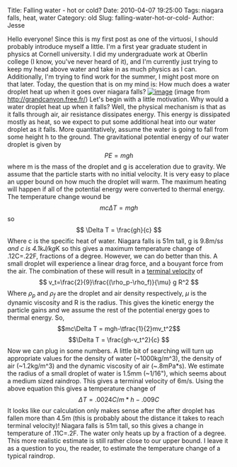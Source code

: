 Title: Falling water - hot or cold?
Date: 2010-04-07 19:25:00
Tags: niagara falls, heat, water
Category: old
Slug: falling-water-hot-or-cold-
Author: Jesse


Hello everyone! Since this is my first post as one of the virtuosi, I
should probably introduce myself a little. I'm a first year graduate
student in physics at Cornell university. I did my undergraduate work at
Oberlin college (I know, you've never heard of it), and I'm currently
just trying to keep my head above water and take in as much physics as I
can. Additionally, I'm trying to find work for the summer, I might post
more on that later. Today, the question that is on my mind is: How much
does a water droplet heat up when it goes over niagara falls?
[![image](http://2.bp.blogspot.com/_SYZpxZOlcb0/S70wftXc-QI/AAAAAAAAAAM/ytO82-q8Rio/s320/Aerial+View+of+Niagara+Falls,+Ontario,+Canada.jpg)](http://2.bp.blogspot.com/_SYZpxZOlcb0/S70wftXc-QI/AAAAAAAAAAM/ytO82-q8Rio/s1600/Aerial+View+of+Niagara+Falls,+Ontario,+Canada.jpg)
(image from http://grandcanyon.free.fr/)
Let's begin with a little motivation. Why would a water droplet heat up
when it falls? Well, the physical mechanism is that as it falls through
air, air resistance dissipates energy. This energy is dissipated mostly
as heat, so we expect to put some additional heat into our water droplet
as it falls. More quantitatively, assume the water is going to fall from
some height h to the ground. The gravitational potential energy of our
water droplet is given by $$ PE=mgh $$ where m is the mass of the
droplet and g is acceleration due to gravity. We assume that the
particle starts with no initial velocity. It is very easy to place an
upper bound on how much the droplet will warm. The maximum heating will
happen if all of the potential energy were converted to thermal energy.
The temperature change wound be $$ mc\Delta T = mgh $$ so $$ \Delta T
= \frac{gh}{c} $$ Where c is the specific heat of water. Niagara falls
is 51m tall, g is 9.8m/s*s and c is 4.1kJ/kg*K so this gives a maximum
temperature change of .12C=.22F, fractions of a degree. However, we can
do better than this. A small droplet will experience a linear drag
force, and a bouyant force from the air. The combination of these will
result in a [terminal
velocity](http://en.wikipedia.org/wiki/Stokes%27_law) of $$
v_t=\frac{2}{9}\frac{(\rho_p-\rho_f)}{\mu} g R^2 $$ Where
$\rho_p \text{ and } \rho_f$ are the droplet and air density
respectively, $\mu$ is the dynamic viscosity and R is the radius. This
gives the kinetic energy the particle gains and we assume the rest of
the potential energy goes to thermal energy. So, $$mc\Delta T =
mgh-\tfrac{1}{2}mv_t^2$$ $$\Delta T = \frac{gh-v_t^2}{c} $$ Now
we can plug in some numbers. A little bit of searching will turn up
appropriate values for the density of water (\~1000kg/m^3), the density
of air (\~1.2kg/m^3) and the dynamic viscosity of air (\~.8mPa*s). We
estimate the radius of a small droplet of water is 1.5mm (\~1/16"),
which seems about a medium sized raindrop. This gives a terminal
velocity of 6m/s. Using the above equation this gives a temperature
change of $$ \Delta T = .0024C/m*h-.009C $$ It looks like our
calculation only makes sense after the after droplet has fallen more
than 4.5m (this is probably about the distance it takes to reach
terminal velocity)! Niagara falls is 51m tall, so this gives a change in
temperature of .11C=.2F. The water only heats up by a fraction of a
degree. This more realistic estimate is still rather close to our upper
bound. I leave it as a question to you, the reader, to estimate the
temperature change of a typical raindrop.
